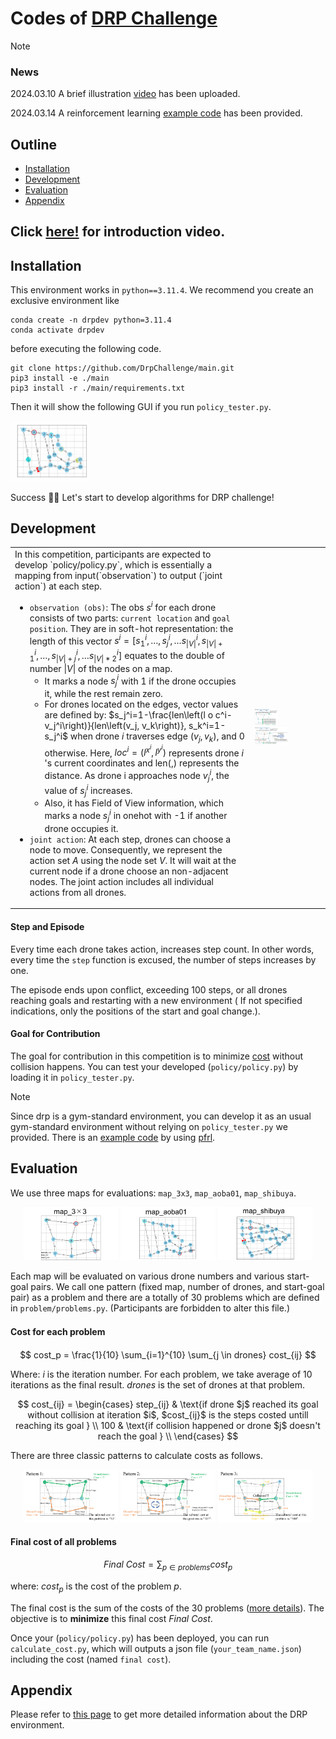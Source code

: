 <link href="assets\css\markdown.css"></link>

# Codes of [DRP Challenge](https://drp-challenge.com/#/overview)

> [!Note]
>
> ### News
>
> 2024.03.10 A brief illustration [video](https://youtu.be/GvozDxtEDTs) has been uploaded.
>
> 2024.03.14 A reinforcement learning [example code](example/) has been provided.

## Outline

- [Installation](#installation)
- [Development](#development)
- [Evaluation](#evaluation)
- [Appendix](#appendix)

## Click [here!](https://youtu.be/GvozDxtEDTs) for introduction video.

## Installation

This environment works in `python==3.11.4`.
We recommend you create an exclusive environment like

```
conda create -n drpdev python=3.11.4
conda activate drpdev
```

before executing the following code.

```
git clone https://github.com/DrpChallenge/main.git
pip3 install -e ./main
pip3 install -r ./main/requirements.txt
```

Then it will show the following GUI if you run `policy_tester.py`.

<img src = assets\img\drpexample.png width="25%">

Success :tada::tada: Let's start to develop algorithms for DRP challenge!

<a id="development"></a>

## Development

<!-- #### ``policy/policy.py`` -->

<table>
<tr>
<td>
In this competition, participants are expected to develop `policy/policy.py`, which is essentially a mapping from input(`observation`) to output (`joint action`) at each step.

- `observation (obs)`: The obs $s^i$ for each drone consists of two parts: `current location` and `goal position`. They are in soft-hot representation: the length of this vector $s^i=\left[s_1^i, \ldots, s_j^i, \ldots s_{|V|}^i, s_{|V|+1}^i, \ldots, s_{|V|+j}^i, \ldots s_{|V|*2}^i\right]$ equates to the double of number $|V|$ of the nodes on a map.
  - It marks a node $s_j^i$ with 1 if the drone occupies it, while the rest remain zero.
  - For drones located on the edges, vector values are defined by: $s_j^i=1-\frac{len\left(l o c^i-v_j^i\right)}{len\left(v_j, v_k\right)}, s_k^i=1-s_j^i$ when drone $i$ traverses edge $\left(v_j, v_k\right)$, and 0 otherwise. Here, $loc^i=\left(l^{x^i}, l^{y^i}\right)$ represents drone $i$ 's current coordinates and len(,) represents the distance. As drone i approaches node $v_j^i$, the value of $s_j^i$ increases.
  - Also, it has Field of View information, which marks a node $s_j^i$ in onehot with -1 if another drone occupies it.
- `joint action`: At each step, drones can choose a node to move. Consequently, we represent the action set $A$ using the node set $V$. It will wait at the current node if a drone choose an non-adjacent nodes. The joint action includes all individual actions from all drones.
</td>
<td>
  <div>
    <img src="assets/img/obs.png" width="35%" >
  </div>
  <div>
    <img src="assets/img/framework.png" width="50%" >
  </div>
</td>
</tr>
</table>
<!--
<p align="center">
 <img src="assets/img/policy.png" width="65%" >
</p>
-->

#### Step and Episode

Every time each drone takes action, increases step count.
In other words, every time the `step` function is excused, the number of steps increases by one.

The episode ends upon conflict, exceeding 100 steps, or all drones reaching goals and restarting with a new environment ( If not specified indications, only the positions of the start and goal change.).

#### Goal for Contribution

The goal for contribution in this competition is to minimize [cost](#cost) without collision happens.
You can test your developed (`policy/policy.py`) by loading it in `policy_tester.py`.

> [!NOTE]
> Since drp is a gym-standard environment, you can develop it as an usual gym-standard environment without relying on `policy_tester.py` we provided. There is an [example code](example/) by using [pfrl](https://github.com/pfnet/pfrl).

<a id="evaluation"></a>

## Evaluation

We use three maps for evaluations: `map_3x3`, `map_aoba01`, `map_shibuya`.

<p align="center">
  <img src="assets/img/map3_3.png" width="30%" >
  <img src="assets/img/map_aoba01.png" width="30%" >
  <img src="assets/img/map_shibuya.png" width="30%" >
</p>

Each map will be evaluated on various drone numbers and various start-goal pairs.
We call one pattern (fixed map, number of drones, and start-goal pair) as a problem and there are a totally of 30 problems which are defined in `problem/problems.py`. (Participants are forbidden to alter this file.)

<a id="cost"></a>

#### Cost for each problem 　

$$
cost_p = \frac{1}{10} \sum_{i=1}^{10} \sum_{j \in drones} cost_{ij}
$$

Where:
$i$ is the iteration number. For each problem, we take average of 10 iterations as the final result.
$drones$ is the set of drones at that problem.

$$
cost_{ij} = \begin{cases}
step_{ij} & \text{if drone $j$ reached its goal without collision at iteration $i$, $cost_{ij}$ is the steps costed untill reaching its goal } \\
100 & \text{if collision happened or drone $j$ doesn't reach the goal } \\
\end{cases}
$$

There are three classic patterns to calculate costs as follows.

<p align="center">
<img src="assets/img/score1.png" width="30%" >
<img src="assets/img/score2.png" width="30%" >
<img src="assets/img/score3.png" width="30%" >
</p>

#### Final cost of all problems

$$
Final~Cost = \sum_{p \in problems}cost_p
$$

where:
$cost_p$ is the cost of the problem $p$.

The final cost is the sum of the costs of the 30 problems ([more details](problem/problems.py)). The objective is to **minimize** this final cost $Final~Cost$.

Once your (`policy/policy.py`) has been deployed, you can run `calculate_cost.py`, which will outputs a json file (`your_team_name.json`) including the cost (named `final cost`).

<a id ="appendix"></a>

## Appendix

Please refer to [this page](assets/markdown/appendix.md) to get more detailed information about the DRP environment.
